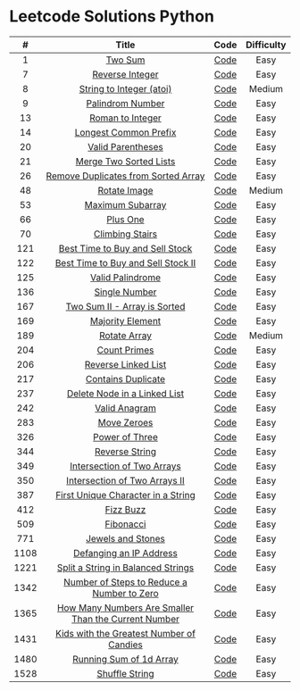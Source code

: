 # Leetcode Solutions Python

| # | Title | Code | Difficulty |
|:---:|:---:|:---:|:---:|
|1|[Two Sum](https://leetcode.com/problems/two-sum)|[Code](https://github.com/lb930/Leetcode/tree/main/0001%20-%20Two%20Sum)|Easy|
|7|[Reverse Integer](https://leetcode.com/problems/reverse-integer)|[Code](https://github.com/lb930/Leetcode/tree/main/0007%20-%20Reverse%20Integer)|Easy|
|8|[String to Integer (atoi)](https://leetcode.com/problems/string-to-integer-atoi)|[Code](https://github.com/lb930/Leetcode/tree/main/0008%20-%20String%20to%20integer%20(atoi))|Medium|
|9|[Palindrom Number](https://leetcode.com/problems/palindrome-number/)|[Code](https://github.com/lb930/Leetcode/tree/main/0009%20-%20Palindrome%20Number)|Easy|
|13|[Roman to Integer](https://leetcode.com/problems/roman-to-integer)|[Code](https://github.com/lb930/Leetcode/tree/main/0013%20-%20Roman%20to%20Integer)|Easy|
|14|[Longest Common Prefix](https://leetcode.com/problems/longest-common-prefix)|[Code](https://github.com/lb930/Leetcode/tree/main/0014%20-%20Longest%20common%20prefix)|Easy|
|20|[Valid Parentheses](https://leetcode.com/problems/valid-parentheses/)|[Code](https://github.com/lb930/Leetcode/tree/main/0020%20-%20Valid%20Parentheses)|Easy|
|21|[Merge Two Sorted Lists](https://leetcode.com/problems/merge-two-sorted-lists/)|[Code](https://github.com/lb930/Leetcode/tree/main/0021%20-%20Merge%20Two%20Sorted%20Lists)|Easy|
|26|[Remove Duplicates from Sorted Array](https://leetcode.com/problems/remove-duplicates-from-sorted-array)|[Code](https://github.com/lb930/Leetcode/tree/main/0026%20-%20Remove%20Duplicates%20from%20Sorted%20Array)|Easy|
|48|[Rotate Image](https://leetcode.com/problems/rotate-image)|[Code](https://github.com/lb930/Leetcode/tree/main/0048%20-%20Rotate%20Image)|Medium|
|53|[Maximum Subarray](https://leetcode.com/problems/maximum-subarray)|[Code](https://github.com/lb930/Leetcode/tree/main/0053%20-%20Maximum%20Subarray)|Easy|
|66|[Plus One](https://leetcode.com/problems/plus-one)|[Code](https://github.com/lb930/Leetcode/tree/main/0066%20-%20Plus%20One)|Easy|
|70|[Climbing Stairs](https://leetcode.com/problems/climbing-stairs/)|[Code](https://github.com/lb930/Leetcode/tree/main/0070%20-%20Climb%20Stairs)|Easy|
|121|[Best Time to Buy and Sell Stock](https://leetcode.com/problems/best-time-to-buy-and-sell-stock)|[Code](https://github.com/lb930/Leetcode/tree/main/0121%20-%20Best%20time%20to%20buy%20and%20sell%20stock)|Easy|
|122|[Best Time to Buy and Sell Stock II](https://leetcode.com/problems/best-time-to-buy-and-sell-stock-ii)|[Code](https://github.com/lb930/Leetcode/tree/main/0122%20-%20Best%20Time%20to%20Buy%20and%20Sell%20Stock%20II)|Easy|
|125|[Valid Palindrome](https://leetcode.com/problems/valid-palindrome)|[Code](https://github.com/lb930/Leetcode/tree/main/0125%20-%20Valid%20Palindrome)|Easy|
|136|[Single Number](https://leetcode.com/problems/single-number)|[Code](https://github.com/lb930/Leetcode/tree/main/0136%20-%20Single%20Number)|Easy|
|167|[Two Sum II - Array is Sorted](https://leetcode.com/problems/two-sum-ii-input-array-is-sorted)|[Code](https://github.com/lb930/Leetcode/tree/main/0167%20-%20Two%20Sum%20II%20-%20Input%20array%20is%20sorted)|Easy|
|169|[Majority Element](https://leetcode.com/problems/majority-element/)|[Code](https://github.com/lb930/Leetcode/tree/main/0169%20-%20Majority%20Element)|Easy|
|189|[Rotate Array](https://leetcode.com/problems/rotate-array)|[Code](https://github.com/lb930/Leetcode/tree/main/0189%20-%20Rotate%20Array)|Medium|
|204|[Count Primes](https://leetcode.com/problems/count-primes)|[Code](https://github.com/lb930/Leetcode/tree/main/0204%20-%20Count%20Primes)|Easy|
|206|[Reverse Linked List](https://leetcode.com/problems/reverse-linked-list)|[Code](https://github.com/lb930/Leetcode/tree/main/0206%20-%20Reverse%20Linked%20List)|Easy|
|217|[Contains Duplicate](https://leetcode.com/problems/contains-duplicate)|[Code](https://github.com/lb930/Leetcode/tree/main/0217%20-%20Contains%20Duplicate)|Easy|
|237|[Delete Node in a Linked List](https://leetcode.com/problems/delete-node-in-a-linked-list)|[Code](https://github.com/lb930/Leetcode/tree/main/0237%20-%20Delete%20a%20Node%20in%20a%20Linked%20List)|Easy|
|242|[Valid Anagram](https://leetcode.com/problems/valid-anagram)|[Code](https://github.com/lb930/Leetcode/tree/main/0242%20-%20Valid%20Anagram)|Easy|
|283|[Move Zeroes](https://leetcode.com/problems/move-zeroes)|[Code](https://github.com/lb930/Leetcode/tree/main/0283%20-%20Move%20Zeroes)|Easy|
|326|[Power of Three](https://leetcode.com/problems/power-of-three)|[Code](https://github.com/lb930/Leetcode/tree/main/0326%20-%20Power%20of%20Three)|Easy|
|344|[Reverse String](https://leetcode.com/problems/reverse-string)|[Code](https://github.com/lb930/Leetcode/tree/main/0344%20-%20Reverse%20String)|Easy|
|349|[Intersection of Two Arrays](https://leetcode.com/problems/intersection-of-two-arrays)|[Code](https://github.com/lb930/Leetcode/tree/main/0349%20-%20Intersection%20of%20Two%20Arrays)|Easy|
|350|[Intersection of Two Arrays II](https://leetcode.com/problems/intersection-of-two-arrays-ii)|[Code](https://github.com/lb930/Leetcode/tree/main/0350%20-%20Intersection%20of%20Tow%20Arrays%20II)|Easy|
|387|[First Unique Character in a String](https://leetcode.com/problems/first-unique-character-in-a-string)|[Code](https://github.com/lb930/Leetcode/tree/main/0387%20-%20First%20Unique%20Character%20in%20a%20String)|Easy|
|412|[Fizz Buzz](https://leetcode.com/problems/fizz-buzz)|[Code](https://github.com/lb930/Leetcode/tree/main/0412%20-%20Fizz%20Buzz)|Easy|
|509|[Fibonacci](https://leetcode.com/problems/fibonacci-number/)|[Code](https://github.com/lb930/Leetcode/tree/main/0509%20-%20Fibonacci%20Number)|Easy|
|771|[Jewels and Stones](https://leetcode.com/problems/jewels-and-stones/)|[Code](https://github.com/lb930/Leetcode/tree/main/0771%20-%20Jewels%20and%20Stones)|Easy|
|1108|[Defanging an IP Address](https://leetcode.com/problems/defanging-an-ip-address/)|[Code](https://github.com/lb930/Leetcode/tree/main/1108%20-%20Defanging%20an%20IP%20address)|Easy|
|1221|[Split a String in Balanced Strings](https://leetcode.com/problems/split-a-string-in-balanced-strings/)|[Code](https://github.com/lb930/Leetcode/tree/main/1221%20-%20Split%20a%20string%20in%20balanced%20strings)|Easy|
|1342|[Number of Steps to Reduce a Number to Zero](https://leetcode.com/problems/number-of-steps-to-reduce-a-number-to-zero/)|[Code](https://github.com/lb930/Leetcode/tree/main/1342%20-%20Number%20of%20Steps%20to%20Reduce%20a%20Number%20to%20Zero)|Easy|
|1365|[How Many Numbers Are Smaller Than the Current Number](https://leetcode.com/problems/how-many-numbers-are-smaller-than-the-current-number/description/.)|[Code](https://github.com/lb930/Leetcode/tree/main/1365%20-%20How%20Many%20Numbers%20Are%20Smaller%20Than%20the%20Current%20Number)|Easy
|1431|[Kids with the Greatest Number of Candies](https://leetcode.com/problems/kids-with-the-greatest-number-of-candies/)|[Code](https://github.com/lb930/Leetcode/tree/main/1431%20-%20Kids%20With%20the%20Greates%20Number%20of%20Candies)|Easy|
|1480|[Running Sum of 1d Array](https://leetcode.com/problems/running-sum-of-1d-array/)|[Code](https://github.com/lb930/Leetcode/tree/main/1480%20-%20Running%20Sum%20of%201d%20Array)|Easy|
|1528|[Shuffle String](https://leetcode.com/problems/shuffle-string/)|[Code](https://github.com/lb930/Leetcode/tree/main/1528%20-%20Shuffle%20String)|Easy|
